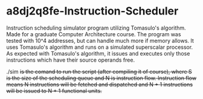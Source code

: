 # a8dj2q8fe-Instruction-Scheduler
Instruction scheduling simulator program utilizing Tomasulo's algorithm. 
Made for a graduate Computer Architecture course. The program was tested with 10^4 addresses, but can handle much more if memory allows. It uses Tomasulo's algorithm and runs on a simulated superscalar processor. As expected with Tomasulo's algorithm, it issues and executes only those instructions which have their source operands free.

./sim <S> <N> <tracefile> is the comand to run the script (after compiling it of course), where S is the size of the scheduling queue and N is instruction flow. Instruction flow means N instructions will be fetched and dispatched and N + 1 instructions will be issued to N + 1 functional units.
